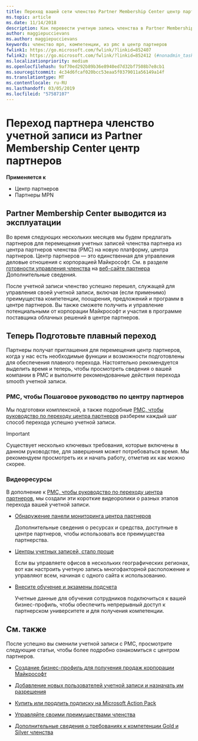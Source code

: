 ```yaml
---
title: Переход вашей сети членство Partner Membership Center центр партнеров
ms.topic: article
ms.date: 11/14/2018
description: Как перевести учетную запись членства в Partner Membership Center, центр партнеров.
author: maggiepuccievans
ms.author: maggiepuccievans
keywords: членство mpn, компетенции, из pmc в центр партнеров
fwlink1: https://go.microsoft.com/fwlink/?linkid=852407
fwlink2: https://go.microsoft.com/fwlink/?linkid=852412 (#nonadmin_tasks)
ms.localizationpriority: medium
ms.openlocfilehash: 9af70ed292b89b36e8940ed7d32bf7508b7e8cb1
ms.sourcegitcommit: 4c34d6fcaf020bcc53eaa5f0379011a56149a14f
ms.translationtype: MT
ms.contentlocale: ru-RU
ms.lasthandoff: 03/05/2019
ms.locfileid: "57587107"
---
```

# <a name="transition-your-partner-membership-account-from-partner-membership-center-to-partner-center"></a>Переход партнера членство учетной записи из Partner Membership Center центр партнеров

**Применяется к**

- Центр партнеров
- Партнеры MPN

## <a name="partner-membership-center-being-retired"></a>Partner Membership Center выводится из эксплуатации

Во время следующих нескольких месяцев мы будем предлагать партнеров для перемещения учетных записей членства партнера из центра партнеров членства (PMC) на новую платформу, центра партнеров. Центр партнеров — это единственная для управления деловые отношения с корпорацией Майкрософт. См. в разделе [готовности управления членства](https://partner.microsoft.com/support/partner-center-help) на [веб-сайте партнера](https://partner.microsoft.com/commercial) Дополнительные сведения.

После учетной записи членство успешно перешел, служащей для управления своей учетной записи, включая (если применимо) преимущества компетенции, поощрения, предложений и программ в центре партнеров. Вы также сможете получить и управление потенциальными от корпорации Майкрософт и участия в программе поставщика облачных решений в центре партнеров.

## <a name="prepare-now-for-a-smooth-transition"></a>Теперь Подготовьте плавный переход

Партнеры получат приглашения для перемещения центр партнеров, когда у нас есть необходимые функции и возможности подготовлены для обеспечения плавного перехода. Настоятельно рекомендуется выделить время и теперь, чтобы просмотреть сведения о вашей компании в PMC и выполните рекомендованные действия перехода smooth учетной записи.

### <a name="pmc-to-partner-center-step-by-step-guide"></a>PMC, чтобы Пошаговое руководство по центру партнеров

Мы подготовки комплексной, а также подробные [PMC, чтобы руководство по переходу центра партнеров](https://assetsprod.microsoft.com/mpn/en-us/membership-account-set-up-guide.pdf) разберем каждый шаг способ перехода успешно учетной записи.

>[!IMPORTANT]
>Существует несколько ключевых требования, которые включены в данном руководстве, для завершения может потребоваться время. Мы рекомендуем просмотреть их и начать работу, отметив их как можно скорее.

### <a name="video-resources"></a>Видеоресурсы

В дополнение к [PMC, чтобы руководство по переходу центра партнеров](https://assetsprod.microsoft.com/mpn/en-us/membership-account-set-up-guide.pdf), мы создали эти короткие видеоролики о разных этапов перехода вашей учетной записи. 

- [Обнаружение панели мониторинга центра партнеров](https://partner.microsoft.com/support/partner-center-help)
 
  Дополнительные сведения о ресурсах и средства, доступные в центре партнеров, чтобы использовать все преимущества партнерства.

- [Центры учетных записей, стало проще](https://partner.microsoft.com/support/partner-center-help)
 
  Если вы управляете офисов в нескольких географических регионах, вот как настроить учетную запись многофакторной расположение и управляют всем, начиная с одного сайта к использованию.

- [Внесите обучение и экзамены подсчета](https://partner.microsoft.com/support/partner-center-help)

  Учетные данные для обучения сотрудников подключиться к вашей бизнес-профиль, чтобы обеспечить непрерывный доступ к партнерском университете и для получения компетенции.

## <a name="see-also"></a>См. также

После успешно вы сменили учетной записи с PMC, просмотрите следующие статьи, чтобы более подробно ознакомиться с центром партнеров.

-   [Создание бизнес-профиль для получения продаж корпорации Майкрософт](create-a-marketing-profile.md)

-   [Добавление новых пользователей учетной записи и назначать им разрешения](create-user-accounts-and-set-permissions.md)

-   [Купить или продлить подписку на Microsoft Action Pack](mpn-get-action-pack.md)

-   [Управляйте своими преимуществами членства](manage-your-partner-network-benefits.md)

-   [Дополнительные сведения о требованиях к компетенции Gold и Silver членства](https://partner.microsoft.com/membership/competencies)





